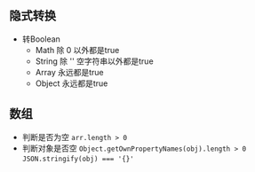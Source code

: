 ## 隐式转换
- 转Boolean
  - Math  除 0 以外都是true
  - String  除 '' 空字符串以外都是true
  - Array  永远都是true
  - Object  永远都是true

## 数组
- 判断是否为空
  `arr.length > 0`
- 判断对象是否空
  `Object.getOwnPropertyNames(obj).length > 0`
  `JSON.stringify(obj) === '{}'`